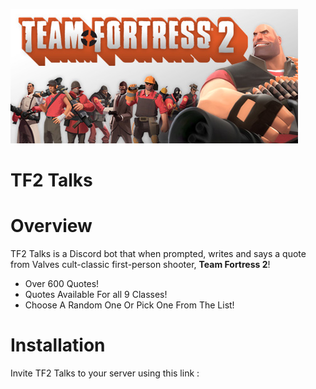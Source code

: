 ![](images/tf2.jpg)
# TF2 Talks

# Overview
TF2 Talks is a Discord bot that when prompted, writes and says a quote from Valves cult-classic first-person shooter, __Team Fortress 2__!

* Over 600 Quotes!
* Quotes Available For all 9 Classes!
* Choose A Random One Or Pick One From The List!

# Installation
Invite TF2 Talks to your server using this link :
